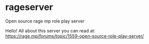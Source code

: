 # rageserver
Open source rage mp role play server

Hello!
All about this server you can read at:
https://rage.mp/forums/topic/1559-open-source-role-play-server/
